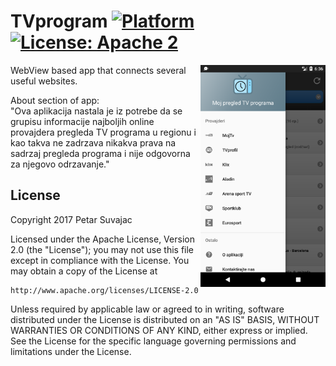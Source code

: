 # TVprogram [![Platform](https://img.shields.io/badge/platform-Android-green.svg)](https://www.android.com) [![License: Apache 2](https://img.shields.io/badge/license-Apache%202-blue.svg)](http://www.apache.org/licenses/LICENSE-2.0)

<!-- preview screenshoot -->
<img src="preview_images/tv_program_preview.png" width=200 align="right" />


WebView based app that connects several useful websites.



About section of app: <br>
"Ova aplikacija nastala je iz potrebe da se grupisu informacije najboljih online provajdera pregleda TV programa u regionu i kao takva ne zadrzava nikakva prava na sadrzaj pregleda programa i nije odgovorna za njegovo odrzavanje."




## License

Copyright 2017 Petar Suvajac

Licensed under the Apache License, Version 2.0 (the "License");
you may not use this file except in compliance with the License.
You may obtain a copy of the License at

    http://www.apache.org/licenses/LICENSE-2.0

Unless required by applicable law or agreed to in writing, software
distributed under the License is distributed on an "AS IS" BASIS,
WITHOUT WARRANTIES OR CONDITIONS OF ANY KIND, either express or implied.
See the License for the specific language governing permissions and
limitations under the License.
